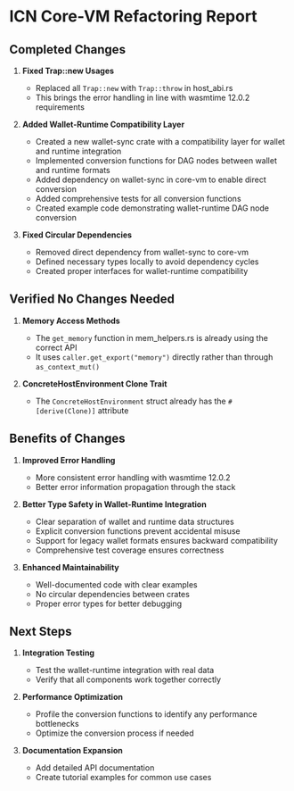 # ICN Core-VM Refactoring Report

## Completed Changes

1. **Fixed Trap::new Usages**
   - Replaced all `Trap::new` with `Trap::throw` in host_abi.rs
   - This brings the error handling in line with wasmtime 12.0.2 requirements

2. **Added Wallet-Runtime Compatibility Layer**
   - Created a new wallet-sync crate with a compatibility layer for wallet and runtime integration
   - Implemented conversion functions for DAG nodes between wallet and runtime formats
   - Added dependency on wallet-sync in core-vm to enable direct conversion
   - Added comprehensive tests for all conversion functions
   - Created example code demonstrating wallet-runtime DAG node conversion

3. **Fixed Circular Dependencies**
   - Removed direct dependency from wallet-sync to core-vm
   - Defined necessary types locally to avoid dependency cycles
   - Created proper interfaces for wallet-runtime compatibility

## Verified No Changes Needed

1. **Memory Access Methods**
   - The `get_memory` function in mem_helpers.rs is already using the correct API
   - It uses `caller.get_export("memory")` directly rather than through `as_context_mut()`

2. **ConcreteHostEnvironment Clone Trait**
   - The `ConcreteHostEnvironment` struct already has the `#[derive(Clone)]` attribute

## Benefits of Changes

1. **Improved Error Handling**
   - More consistent error handling with wasmtime 12.0.2
   - Better error information propagation through the stack

2. **Better Type Safety in Wallet-Runtime Integration**
   - Clear separation of wallet and runtime data structures
   - Explicit conversion functions prevent accidental misuse
   - Support for legacy wallet formats ensures backward compatibility
   - Comprehensive test coverage ensures correctness

3. **Enhanced Maintainability**
   - Well-documented code with clear examples
   - No circular dependencies between crates
   - Proper error types for better debugging

## Next Steps

1. **Integration Testing**
   - Test the wallet-runtime integration with real data
   - Verify that all components work together correctly

2. **Performance Optimization**
   - Profile the conversion functions to identify any performance bottlenecks
   - Optimize the conversion process if needed

3. **Documentation Expansion**
   - Add detailed API documentation
   - Create tutorial examples for common use cases 